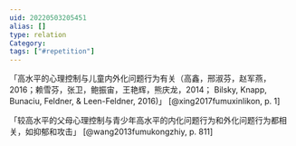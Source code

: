 ```yaml
---
uid: 20220503205451
alias: []
type: relation
Category: 
tags: ["#repetition"]
---
```


「高水平的心理控制与儿童内外化问题行为有关（高鑫，邢淑芬，赵军燕，2016；赖雪芬，张卫，鲍振宙，王艳辉，熊庆龙，2014； Bilsky, Knapp, Bunaciu, Feldner, & Leen-Feldner, 2016)」 [@xing2017fumuxinlikon, p. 1]

「较高水平的父母心理控制与青少年高水平的内化问题行为和外化问题行为都相关，如抑郁和攻击」 [@wang2013fumukongzhiy, p. 811]
